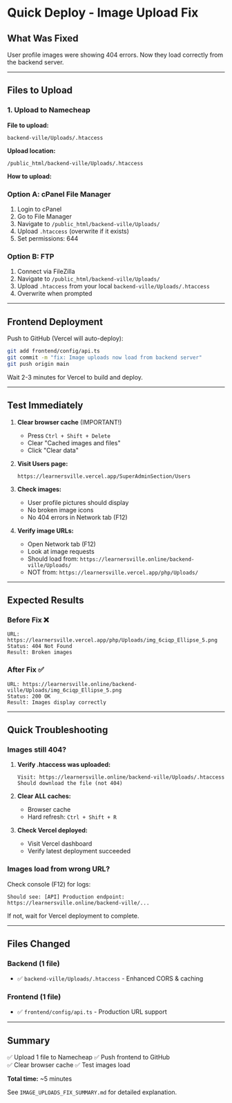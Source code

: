 # Quick Deploy - Image Upload Fix

## What Was Fixed
User profile images were showing 404 errors. Now they load correctly from the backend server.

---

## Files to Upload

### 1. Upload to Namecheap

**File to upload:**
```
backend-ville/Uploads/.htaccess
```

**Upload location:**
```
/public_html/backend-ville/Uploads/.htaccess
```

**How to upload:**

### Option A: cPanel File Manager
1. Login to cPanel
2. Go to File Manager
3. Navigate to `/public_html/backend-ville/Uploads/`
4. Upload `.htaccess` (overwrite if it exists)
5. Set permissions: 644

### Option B: FTP
1. Connect via FileZilla
2. Navigate to `/public_html/backend-ville/Uploads/`
3. Upload `.htaccess` from your local `backend-ville/Uploads/.htaccess`
4. Overwrite when prompted

---

## Frontend Deployment

Push to GitHub (Vercel will auto-deploy):

```bash
git add frontend/config/api.ts
git commit -m "fix: Image uploads now load from backend server"
git push origin main
```

Wait 2-3 minutes for Vercel to build and deploy.

---

## Test Immediately

1. **Clear browser cache** (IMPORTANT!)
   - Press `Ctrl + Shift + Delete`
   - Clear "Cached images and files"
   - Click "Clear data"

2. **Visit Users page:**
   ```
   https://learnersville.vercel.app/SuperAdminSection/Users
   ```

3. **Check images:**
   - User profile pictures should display
   - No broken image icons
   - No 404 errors in Network tab (F12)

4. **Verify image URLs:**
   - Open Network tab (F12)
   - Look at image requests
   - Should load from: `https://learnersville.online/backend-ville/Uploads/`
   - NOT from: `https://learnersville.vercel.app/php/Uploads/`

---

## Expected Results

### Before Fix ❌
```
URL: https://learnersville.vercel.app/php/Uploads/img_6ciqp_Ellipse_5.png
Status: 404 Not Found
Result: Broken images
```

### After Fix ✅
```
URL: https://learnersville.online/backend-ville/Uploads/img_6ciqp_Ellipse_5.png
Status: 200 OK
Result: Images display correctly
```

---

## Quick Troubleshooting

### Images still 404?

1. **Verify .htaccess was uploaded:**
   ```
   Visit: https://learnersville.online/backend-ville/Uploads/.htaccess
   Should download the file (not 404)
   ```

2. **Clear ALL caches:**
   - Browser cache
   - Hard refresh: `Ctrl + Shift + R`

3. **Check Vercel deployed:**
   - Visit Vercel dashboard
   - Verify latest deployment succeeded

### Images load from wrong URL?

Check console (F12) for logs:
```
Should see: [API] Production endpoint: https://learnersville.online/backend-ville/...
```

If not, wait for Vercel deployment to complete.

---

## Files Changed

### Backend (1 file)
- ✅ `backend-ville/Uploads/.htaccess` - Enhanced CORS & caching

### Frontend (1 file)  
- ✅ `frontend/config/api.ts` - Production URL support

---

## Summary

✅ Upload 1 file to Namecheap
✅ Push frontend to GitHub  
✅ Clear browser cache
✅ Test images load

**Total time:** ~5 minutes

See `IMAGE_UPLOADS_FIX_SUMMARY.md` for detailed explanation.

